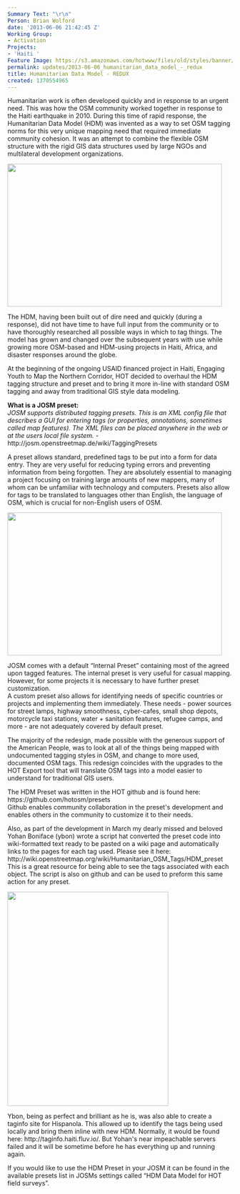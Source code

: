```yaml
---
Summary Text: "\r\n"
Person: Brian Wolford
date: '2013-06-06 21:42:45 Z'
Working Group:
- Activation
Projects:
- 'Haiti '
Feature Image: https://s3.amazonaws.com/hotwww/files/old/styles/banner/public/loonapix_13708940622944072703.jpg
permalink: updates/2013-06-06_humanitarian_data_model_-_redux
title: Humanitarian Data Model - REDUX
created: 1370554965
---
```

<p>Humanitarian work is often developed quickly and in response to an urgent need. This was how the OSM community worked together in response to the Haiti earthquake in 2010. During this time of rapid response, the Humanitarian Data Model (HDM) was invented as a way to set OSM tagging norms for this very unique mapping need that required immediate community cohesion. It was an attempt to combine the flexible OSM structure with the rigid GIS data structures used by large NGOs and multilateral development organizations.<!--break--></p><p><img class="image-large" src="https://s3.amazonaws.com/hotwww/files/old/styles/large/public/935388_10200715461123330_559203776_n_0.jpg?itok=Ei2CZezt" alt="" width="480" height="320"></p><p><!--break--></p><p>The HDM, having been built out of dire need and quickly (during a response), did not have time to have full input from the community or to have thoroughly researched all possible ways in which to tag things. The model has grown and changed over the subsequent years with use while growing more OSM-based and HDM-using projects in Haiti, Africa, and disaster responses around the globe.</p><p>At the beginning of the ongoing USAID financed project in Haiti, Engaging Youth to Map the Northern Corridor, HOT decided to overhaul the HDM tagging structure and preset and to bring it more in-line with standard OSM tagging and away from traditional GIS style data modeling.</p><p><strong>What is a JOSM preset:</strong><br><cite>JOSM supports distributed tagging presets. This is an XML config file that describes a GUI for entering tags (or properties, annotations, sometimes called map features). The XML files can be placed anywhere in the web or at the users local file system.</cite> - http://josm.openstreetmap.de/wiki/TaggingPresets</p><p>A preset allows standard, predefined tags to be put into a form for data entry. They are very useful for reducing typing errors and preventing information from being forgotten. They are absolutely essential to managing a project focusing on training large amounts of new mappers, many of whom can be unfamiliar with technology and computers. Presets also allow for tags to be translated to languages other than English, the language of OSM, which is crucial for non-English users of OSM.</p><p><img class="image-large" src="https://s3.amazonaws.com/hotwww/files/old/styles/large/public/600185_10200894765605830_1568258984_n_0.jpg?itok=NERYD5qX" alt="" width="480" height="320"></p><p>JOSM comes with a default “Internal Preset” containing most of the agreed upon tagged features. The internal preset is very useful for casual mapping. However, for some projects it is necessary to have further preset customization.<br> A custom preset also allows for identifying needs of specific countries or projects and implementing them immediately. These needs - power sources for street lamps, highway smoothness, cyber-cafes, small shop depots, motorcycle taxi stations, water + sanitation features, refugee camps, and more - are not adequately covered by default preset.</p><p>The majority of the redesign, made possible with the generous support of the American People, was to look at all of the things being mapped with undocumented tagging styles in OSM, and change to more used, documented OSM tags. This redesign coincides with the upgrades to the HOT Export tool that will translate OSM tags into a model easier to understand for traditional GIS users.</p><p>The HDM Preset was written in the HOT github and is found here: https://github.com/hotosm/presets<br>Github enables community collaboration in the preset's development and enables others in the community to customize it to their needs.</p><p>Also, as part of the development in March my dearly missed and beloved Yohan Boniface (ybon) wrote a script hat converted the preset code into wiki-formatted text ready to be pasted on a wiki page and automatically links to the pages for each tag used. Please see it here: http://wiki.openstreetmap.org/wiki/Humanitarian_OSM_Tags/HDM_preset <br>This is a great resource for being able to see the tags associated with each object. The script is also on github and can be used to preform this same action for any preset.</p><p><img class="image-large" src="https://s3.amazonaws.com/hotwww/files/old/styles/large/public/loonapix_13708940622944072703_0.jpg?itok=mr1g2pG8" alt="" width="360" height="480"></p><p>Ybon, being as perfect and brilliant as he is, was also able to create a taginfo site for Hispanola. This allowed up to identify the tags being used locally and bring them inline with new HDM. Normally, it would be found here: http://taginfo.haiti.fluv.io/. But Yohan's near impeachable servers failed and it will be sometime before he has everything up and running again.</p><p>If you would like to use the HDM Preset in your JOSM it can be found in the available presets list in JOSMs settings called “HDM Data Model for HOT field surveys”.</p>
